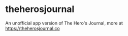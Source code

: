 # theherosjournal
An unofficial app version of The Hero's Journal, more at https://theherosjournal.co
